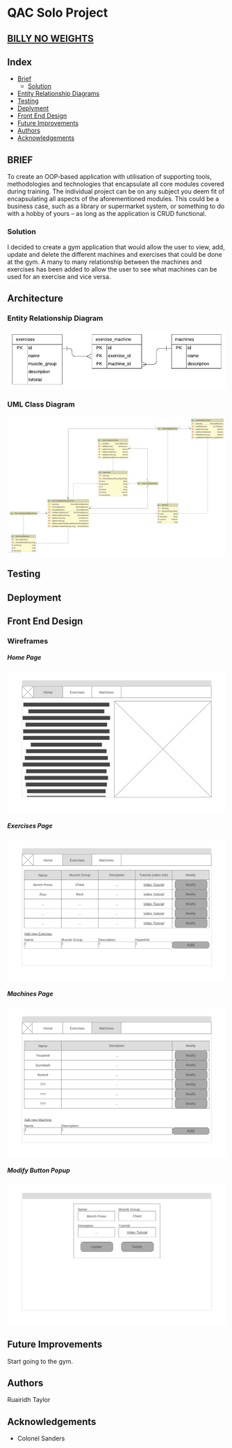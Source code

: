 # QAC Solo Project
## [BILLY NO WEIGHTS](http://34.89.83.113/)

## Index
* [Brief](#brief)
  * [Solution](#solution)
* [Entity Relationship Diagrams](#erd)
* [Testing](#testing)
* [Deplyment](#deployment)
* [Front End Design](#FE)
* [Future Improvements](#future)
* [Authors](#author)
* [Acknowledgements](#acknowledgements)

<a name="brief"></a>
## BRIEF
To create an OOP-based application with utilisation of supporting tools, methodologies and technologies that encapsulate all core modules covered during training. The individual project can be on any subject you deem fit of encapsulating all aspects of the aforementioned modules. This could be a business case, such as a library or supermarket system, or something to do with a hobby of yours – as long as the application is CRUD functional. 

<a name="solution"></a>
### Solution
I decided to create a gym application that would allow the user to view, add, update and delete the different machines and exercises that could be done at the gym. A many to many relationship between the machines and exercises has been added to allow the user to see what machines can be used for an exercise and vice versa.

<a name="erd"></a>
## Architecture
### Entity Relationship Diagram
![Entity Relationship Diagram](/Documentation/ERD.png)
### UML Class Diagram
![UML Class Diagram](/Documentation/UMLClassDiagram.png)

<a name="testing"></a>
## Testing

<a name="deployment"></a>
## Deployment

<a name="FE"></a>
## Front End Design
### Wireframes
##### Home Page
![Home page Wireframe](/Documentation/Homepage.png)
##### Exercises Page
![Exercise page Wireframe](/Documentation/ExercisePage.png)
##### Machines Page
![Machines page Wireframe](/Documentation/MachinesPage.png)
##### Modify Button Popup
![Modify Button Popup Wireframe](/Documentation/ModifyPopup.png)

<a name="future"></a>
## Future Improvements
Start going to the gym. 

<a name="author"></a>
## Authors
Ruairidh Taylor

<a name="acknowledgements"></a>
## Acknowledgements
* Colonel Sanders
